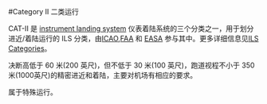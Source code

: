 #Category II 二类运行

CAT-II 是 [instrument landing system](Aviation:Abbreviation:ILS) 仪表着陆系统的三个分类之一，用于划分进近/着陆运行的 ILS 分类，由[ICAO](Aviation:Abbreviation:ICAO),[FAA](Aviation:Abbreviation:FAA) 和 [EASA](Aviation:Abbreviation:EASA) 参与其中。更多详细信息见[ILS Categories](https://en.wikipedia.org/wiki/Instrument_landing_system#ILS_categories)。

决断高低于 60 米(200 英尺)，但不低于 30 米(100 英尺)，跑道视程不小于 350 米(1000英尺)的精密进近和着陆，主要对机场有相应的要求。

属于特殊运行。
